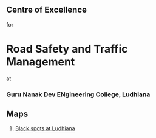 ## Centre of Excellence
for
# Road Safety and Traffic Management

at

### Guru Nanak Dev ENgineering College, Ludhiana

## Maps

1. [Black spots at Ludhiana](maps/index)
